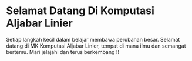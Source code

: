# Selamat Datang Di Komputasi Aljabar Linier

Setiap langkah kecil dalam belajar membawa perubahan besar. Selamat datang di MK Komputasi Aljabar Linier, tempat di mana ilmu dan semangat bertemu. Mari jelajahi dan terus berkembang !!



```{tableofcontents}
```
